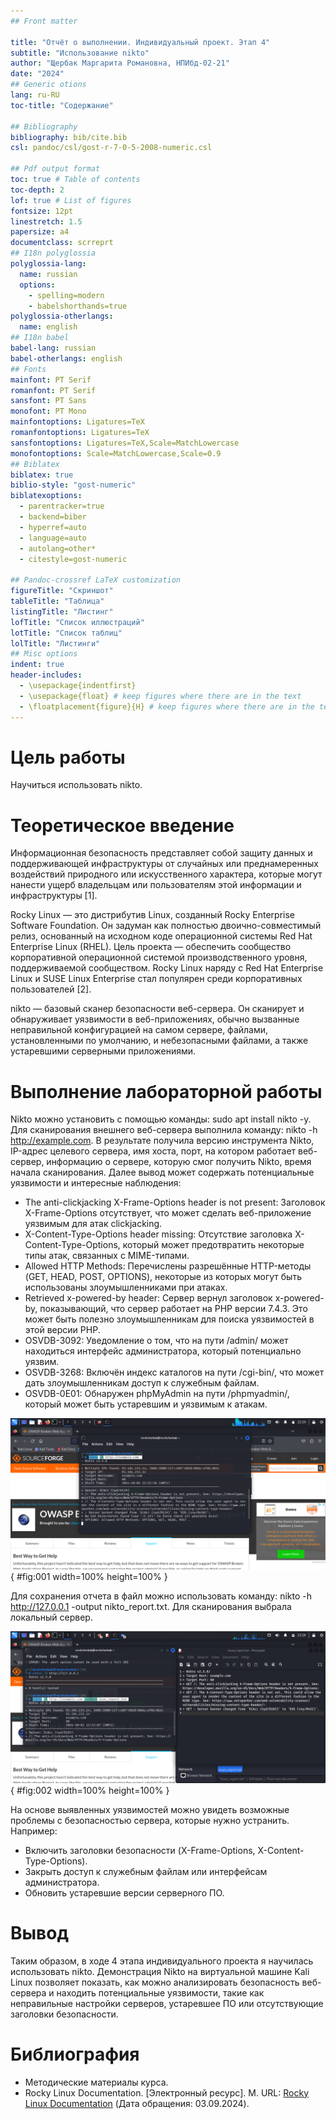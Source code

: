 ```yaml
---
## Front matter

title: "Отчёт о выполнении. Индивидуальный проект. Этап 4"
subtitle: "Использование nikto"
author: "Щербак Маргарита Романовна, НПИбд-02-21"
date: "2024"
## Generic otions
lang: ru-RU
toc-title: "Содержание"

## Bibliography
bibliography: bib/cite.bib
csl: pandoc/csl/gost-r-7-0-5-2008-numeric.csl

## Pdf output format
toc: true # Table of contents
toc-depth: 2
lof: true # List of figures
fontsize: 12pt
linestretch: 1.5
papersize: a4
documentclass: scrreprt
## I18n polyglossia
polyglossia-lang:
  name: russian
  options:
	- spelling=modern
	- babelshorthands=true
polyglossia-otherlangs:
  name: english
## I18n babel
babel-lang: russian
babel-otherlangs: english
## Fonts
mainfont: PT Serif
romanfont: PT Serif
sansfont: PT Sans
monofont: PT Mono
mainfontoptions: Ligatures=TeX
romanfontoptions: Ligatures=TeX
sansfontoptions: Ligatures=TeX,Scale=MatchLowercase
monofontoptions: Scale=MatchLowercase,Scale=0.9
## Biblatex
biblatex: true
biblio-style: "gost-numeric"
biblatexoptions:
  - parentracker=true
  - backend=biber
  - hyperref=auto
  - language=auto
  - autolang=other*
  - citestyle=gost-numeric

## Pandoc-crossref LaTeX customization
figureTitle: "Скриншот"
tableTitle: "Таблица"
listingTitle: "Листинг"
lofTitle: "Список иллюстраций"
lotTitle: "Список таблиц"
lolTitle: "Листинги"
## Misc options
indent: true
header-includes:
  - \usepackage{indentfirst}
  - \usepackage{float} # keep figures where there are in the text
  - \floatplacement{figure}{H} # keep figures where there are in the text
---
```


# Цель работы

Научиться использовать nikto.

# Теоретическое введение 

Информационная безопасность представляет собой защиту данных и поддерживающей инфраструктуры от случайных или преднамеренных воздействий природного или искусственного характера, которые могут нанести ущерб владельцам или пользователям этой информации и инфраструктуры [1].

Rocky Linux — это дистрибутив Linux, созданный Rocky Enterprise Software Foundation. Он задуман как полностью двоично-совместимый релиз, основанный на исходном коде операционной системы Red Hat Enterprise Linux (RHEL). Цель проекта — обеспечить сообщество корпоративной операционной системой производственного уровня, поддерживаемой сообществом. Rocky Linux наряду с Red Hat Enterprise Linux и SUSE Linux Enterprise стал популярен среди корпоративных пользователей [2].

nikto — базовый сканер безопасности веб-сервера. Он сканирует и обнаруживает уязвимости в веб-приложениях, обычно вызванные неправильной конфигурацией на самом сервере, файлами, установленными по умолчанию, и небезопасными файлами, а также устаревшими серверными приложениями.

# Выполнение лабораторной работы

Nikto можно установить с помощью команды: sudo apt install nikto -y. Для сканирования внешнего веб-сервера выполнила команду: nikto -h http://example.com. В результате получила версию инструмента Nikto, IP-адрес целевого сервера, имя хоста, порт, на котором работает веб-сервер, информацию о сервере, которую смог получить Nikto, время начала сканирования. Далее вывод может содержать потенциальные уязвимости и интересные наблюдения:

- The anti-clickjacking X-Frame-Options header is not present: Заголовок X-Frame-Options отсутствует, что может сделать веб-приложение уязвимым для атак clickjacking.
- X-Content-Type-Options header missing: Отсутствие заголовка X-Content-Type-Options, который может предотвратить некоторые типы атак, связанных с MIME-типами.
- Allowed HTTP Methods: Перечислены разрешённые HTTP-методы (GET, HEAD, POST, OPTIONS), некоторые из которых могут быть использованы злоумышленниками при атаках.
- Retrieved x-powered-by header: Сервер вернул заголовок x-powered-by, показывающий, что сервер работает на PHP версии 7.4.3. Это может быть полезно злоумышленникам для поиска уязвимостей в этой версии PHP.
- OSVDB-3092: Уведомление о том, что на пути /admin/ может находиться интерфейс администратора, который потенциально уязвим.
- OSVDB-3268: Включён индекс каталогов на пути /cgi-bin/, что может дать злоумышленникам доступ к служебным файлам.
- OSVDB-0E01: Обнаружен phpMyAdmin на пути /phpmyadmin/, который может быть устаревшим и уязвимым к атакам.

![Сканирование внешнего веб-сервера](image/1.png){ #fig:001 width=100% height=100% }

Для сохранения отчета в файл можно использовать команду: nikto -h http://127.0.0.1 -output nikto_report.txt. Для сканирования выбрала локальный сервер. 

![Сканирование локального веб-сервера и отображение отчета](image/2.png){ #fig:002 width=100% height=100% }

На основе выявленных уязвимостей можно увидеть возможные проблемы с безопасностью сервера, которые нужно устранить. Например:

- Включить заголовки безопасности (X-Frame-Options, X-Content-Type-Options).
- Закрыть доступ к служебным файлам или интерфейсам администратора.
- Обновить устаревшие версии серверного ПО.

# Вывод
Таким образом, в ходе 4 этапа индивидуального проекта я научилась использовать nikto. Демонстрация Nikto на виртуальной машине Kali Linux позволяет показать, как можно анализировать безопасность веб-сервера и находить потенциальные уязвимости, такие как неправильные настройки серверов, устаревшее ПО или отсутствующие заголовки безопасности.

# Библиография

- Методические материалы курса.
- Rocky Linux Documentation. [Электронный ресурс]. М. URL: [Rocky Linux Documentation](https://docs.rockylinux.org) (Дата обращения: 03.09.2024).
